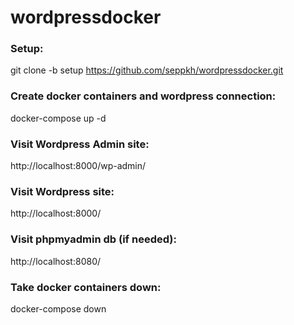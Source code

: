 # wordpressdocker

### Setup:
git clone -b setup https://github.com/seppkh/wordpressdocker.git

### Create docker containers and wordpress connection:
docker-compose up -d

### Visit Wordpress Admin site:
http://localhost:8000/wp-admin/

### Visit Wordpress site:
http://localhost:8000/

### Visit phpmyadmin db (if needed):
http://localhost:8080/

### Take docker containers down:
docker-compose down